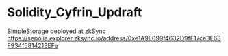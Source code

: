 # Solidity_Cyfrin_Updraft

SimpleStorage deployed at zkSync 
https://sepolia.explorer.zksync.io/address/0xe1A9E099f4632D9fF17ce3E68F934f5814213EFe